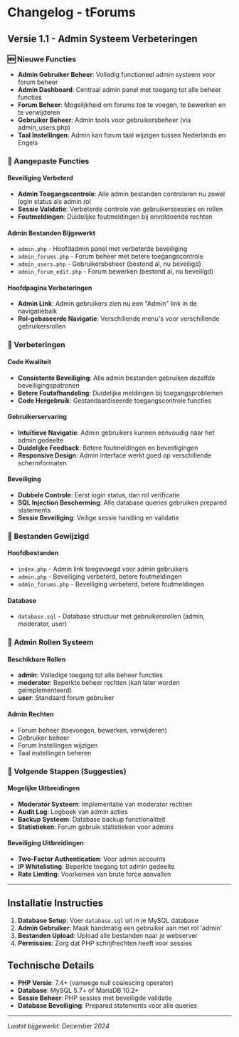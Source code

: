 # Changelog - tForums

## Versie 1.1 - Admin Systeem Verbeteringen

### 🆕 Nieuwe Functies
- **Admin Gebruiker Beheer**: Volledig functioneel admin systeem voor forum beheer
- **Admin Dashboard**: Centraal admin panel met toegang tot alle beheer functies
- **Forum Beheer**: Mogelijkheid om forums toe te voegen, te bewerken en te verwijderen
- **Gebruiker Beheer**: Admin tools voor gebruikersbeheer (via admin_users.php)
- **Taal Instellingen**: Admin kan forum taal wijzigen tussen Nederlands en Engels

### 🔧 Aangepaste Functies

#### Beveiliging Verbeterd
- **Admin Toegangscontrole**: Alle admin bestanden controleren nu zowel login status als admin rol
- **Sessie Validatie**: Verbeterde controle van gebruikerssessies en rollen
- **Foutmeldingen**: Duidelijke foutmeldingen bij onvoldoende rechten

#### Admin Bestanden Bijgewerkt
- `admin.php` - Hoofdadmin panel met verbeterde beveiliging
- `admin_forums.php` - Forum beheer met betere toegangscontrole
- `admin_users.php` - Gebruikersbeheer (bestond al, nu beveiligd)
- `admin_forum_edit.php` - Forum bewerken (bestond al, nu beveiligd)

#### Hoofdpagina Verbeteringen
- **Admin Link**: Admin gebruikers zien nu een "Admin" link in de navigatiebalk
- **Rol-gebaseerde Navigatie**: Verschillende menu's voor verschillende gebruikersrollen

### 🚀 Verbeteringen

#### Code Kwaliteit
- **Consistente Beveiliging**: Alle admin bestanden gebruiken dezelfde beveiligingspatronen
- **Betere Foutafhandeling**: Duidelijke meldingen bij toegangsproblemen
- **Code Hergebruik**: Gestandaardiseerde toegangscontrole functies

#### Gebruikerservaring
- **Intuïtieve Navigatie**: Admin gebruikers kunnen eenvoudig naar het admin gedeelte
- **Duidelijke Feedback**: Betere foutmeldingen en bevestigingen
- **Responsive Design**: Admin interface werkt goed op verschillende schermformaten

#### Beveiliging
- **Dubbele Controle**: Eerst login status, dan rol verificatie
- **SQL Injection Bescherming**: Alle database queries gebruiken prepared statements
- **Sessie Beveiliging**: Veilige sessie handling en validatie

### 📁 Bestanden Gewijzigd

#### Hoofdbestanden
- `index.php` - Admin link toegevoegd voor admin gebruikers
- `admin.php` - Beveiliging verbeterd, betere foutmeldingen
- `admin_forums.php` - Beveiliging verbeterd, betere foutmeldingen

#### Database
- `database.sql` - Database structuur met gebruikersrollen (admin, moderator, user)

### 🔐 Admin Rollen Systeem

#### Beschikbare Rollen
- **admin**: Volledige toegang tot alle beheer functies
- **moderator**: Beperkte beheer rechten (kan later worden geïmplementeerd)
- **user**: Standaard forum gebruiker

#### Admin Rechten
- Forum beheer (toevoegen, bewerken, verwijderen)
- Gebruiker beheer
- Forum instellingen wijzigen
- Taal instellingen beheren

### 🎯 Volgende Stappen (Suggesties)

#### Mogelijke Uitbreidingen
- **Moderator Systeem**: Implementatie van moderator rechten
- **Audit Log**: Logboek van admin acties
- **Backup Systeem**: Database backup functionaliteit
- **Statistieken**: Forum gebruik statistieken voor admins

#### Beveiliging Uitbreidingen
- **Two-Factor Authentication**: Voor admin accounts
- **IP Whitelisting**: Beperkte toegang tot admin gedeelte
- **Rate Limiting**: Voorkomen van brute force aanvallen

---

## Installatie Instructies

1. **Database Setup**: Voer `database.sql` uit in je MySQL database
2. **Admin Gebruiker**: Maak handmatig een gebruiker aan met rol 'admin'
3. **Bestanden Upload**: Upload alle bestanden naar je webserver
4. **Permissies**: Zorg dat PHP schrijfrechten heeft voor sessies

## Technische Details

- **PHP Versie**: 7.4+ (vanwege null coalescing operator)
- **Database**: MySQL 5.7+ of MariaDB 10.2+
- **Sessie Beheer**: PHP sessies met beveiligde validatie
- **Database Beveiliging**: Prepared statements voor alle queries

---

*Laatst bijgewerkt: December 2024*
